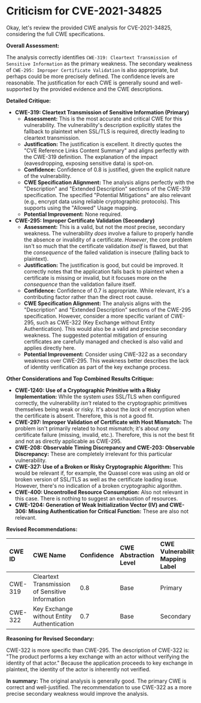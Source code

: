# Criticism for CVE-2021-34825

Okay, let's review the provided CWE analysis for CVE-2021-34825, considering the full CWE specifications.

**Overall Assessment:**

The analysis correctly identifies `CWE-319: Cleartext Transmission of Sensitive Information` as the primary weakness.  The secondary weakness of `CWE-295: Improper Certificate Validation` is also appropriate, but perhaps could be more precisely defined.  The confidence levels are reasonable. The justification for each CWE is generally sound and well-supported by the provided evidence and the CWE descriptions.

**Detailed Critique:**

*   **CWE-319: Cleartext Transmission of Sensitive Information (Primary)**
    *   **Assessment:** This is the most accurate and critical CWE for this vulnerability.  The vulnerability's description explicitly states the fallback to plaintext when SSL/TLS is required, directly leading to cleartext transmission.
    *   **Justification:** The justification is excellent.  It directly quotes the "CVE Reference Links Content Summary" and aligns perfectly with the CWE-319 definition. The explanation of the impact (eavesdropping, exposing sensitive data) is spot-on.
    *   **Confidence:** Confidence of 0.8 is justified, given the explicit nature of the vulnerability.
    *   **CWE Specification Alignment:** The analysis aligns perfectly with the "Description" and "Extended Description" sections of the CWE-319 specification. The specified "Potential Mitigations" are also relevant (e.g., encrypt data using reliable cryptographic protocols). This supports using the "Allowed" Usage mapping.
    *   **Potential Improvement:**  None required.
*   **CWE-295: Improper Certificate Validation (Secondary)**
    *   **Assessment:**  This is a valid, but not the *most* precise, secondary weakness. The vulnerability *does* involve a failure to properly handle the absence or invalidity of a certificate. *However*, the core problem isn't so much that the certificate validation *itself* is flawed, but that the *consequence* of the failed validation is insecure (falling back to plaintext).
    *   **Justification:** The justification is good, but could be improved. It correctly notes that the application falls back to plaintext when a certificate is missing or invalid, but it focuses more on the *consequence* than the validation failure itself.
    *   **Confidence:** Confidence of 0.7 is appropriate. While relevant, it's a contributing factor rather than the direct root cause.
    *   **CWE Specification Alignment:** The analysis aligns with the "Description" and "Extended Description" sections of the CWE-295 specification.  However, consider a more specific variant of CWE-295, such as CWE-322 (Key Exchange without Entity Authentication). This would also be a valid and precise secondary weakness. The suggested potential mitigation of ensuring certificates are carefully managed and checked is also valid and applies directly here.
    *   **Potential Improvement:** Consider using CWE-322 as a secondary weakness over CWE-295. This weakness better describes the lack of identity verification as part of the key exchange process.

**Other Considerations and Top Combined Results Critique:**

*   **CWE-1240: Use of a Cryptographic Primitive with a Risky Implementation:** While the system *uses* SSL/TLS when configured correctly, the vulnerability *isn't* related to the cryptographic primitives themselves being weak or risky.  It's about the *lack* of encryption when the certificate is absent.  Therefore, this is not a good fit.
*   **CWE-297: Improper Validation of Certificate with Host Mismatch:** The problem isn't primarily related to host mismatch; it's about *any* certificate failure (missing, invalid, etc.).  Therefore, this is not the best fit and not as directly applicable as CWE-295.
*   **CWE-208: Observable Timing Discrepancy and CWE-203: Observable Discrepancy:** These are completely irrelevant for this particular vulnerability.
*   **CWE-327: Use of a Broken or Risky Cryptographic Algorithm:** This would be relevant if, for example, the Quassel core was using an old or broken version of SSL/TLS as well as the certificate loading issue. However, there's no indication of a broken cryptographic algorithm.
*   **CWE-400: Uncontrolled Resource Consumption:**  Also not relevant in this case. There is nothing to suggest an exhaustion of resources.
*   **CWE-1204: Generation of Weak Initialization Vector (IV) and CWE-306: Missing Authentication for Critical Function:**  These are also not relevant.

**Revised Recommendations:**

| CWE ID  | CWE Name                                  | Confidence | CWE Abstraction Level | CWE Vulnerability Mapping Label | CWE-Vulnerability Mapping Notes |
| :------ | :---------------------------------------- | :--------- | :-------------------- | :------------------------------ | :------------------------------ |
| CWE-319 | Cleartext Transmission of Sensitive Information | 0.8      | Base                  | Primary                       | Allowed                         |
| CWE-322 | Key Exchange without Entity Authentication | 0.7      | Base                  | Secondary                      | Allowed                         |

**Reasoning for Revised Secondary:**

CWE-322 is more specific than CWE-295. The description of CWE-322 is: "The product performs a key exchange with an actor without verifying the identity of that actor." Because the application proceeds to key exchange in plaintext, the identity of the actor is inherently not verified.

**In summary:** The original analysis is generally good.  The primary CWE is correct and well-justified. The recommendation to use CWE-322 as a more precise secondary weakness would improve the analysis.
